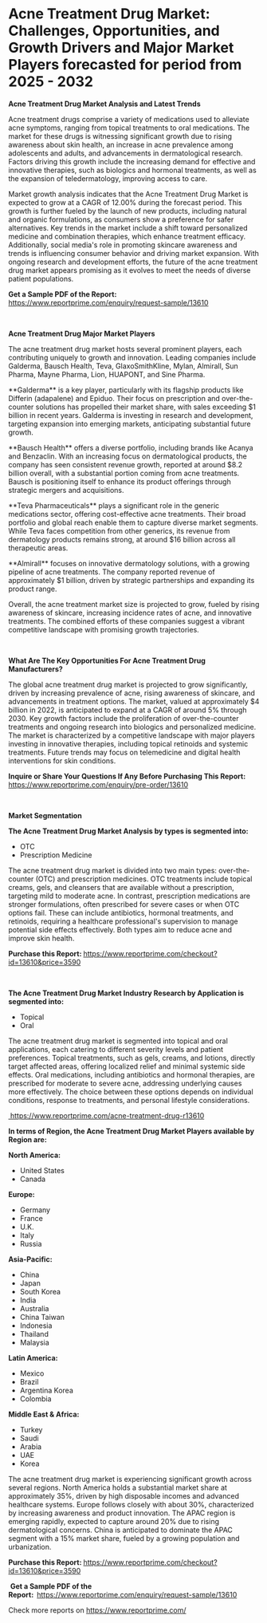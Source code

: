 <p><h1>Acne Treatment Drug Market: Challenges, Opportunities, and Growth Drivers and Major Market Players forecasted for period from 2025 - 2032</h1></p><p><strong>Acne Treatment Drug Market Analysis and Latest Trends</strong></p>
<p><p>Acne treatment drugs comprise a variety of medications used to alleviate acne symptoms, ranging from topical treatments to oral medications. The market for these drugs is witnessing significant growth due to rising awareness about skin health, an increase in acne prevalence among adolescents and adults, and advancements in dermatological research. Factors driving this growth include the increasing demand for effective and innovative therapies, such as biologics and hormonal treatments, as well as the expansion of teledermatology, improving access to care.</p><p>Market growth analysis indicates that the Acne Treatment Drug Market is expected to grow at a CAGR of 12.00% during the forecast period. This growth is further fueled by the launch of new products, including natural and organic formulations, as consumers show a preference for safer alternatives. Key trends in the market include a shift toward personalized medicine and combination therapies, which enhance treatment efficacy. Additionally, social media's role in promoting skincare awareness and trends is influencing consumer behavior and driving market expansion. With ongoing research and development efforts, the future of the acne treatment drug market appears promising as it evolves to meet the needs of diverse patient populations.</p></p>
<p><strong>Get a Sample PDF of the Report:&nbsp;</strong> <a href="https://www.reportprime.com/enquiry/request-sample/13610?utm_campaign=3546&utm_medium=2&utm_source=Github&utm_content=ia&utm_term=20032025&utm_id=acne-treatment-drug">https://www.reportprime.com/enquiry/request-sample/13610</a></p>
<p>&nbsp;</p>
<p><strong>Acne Treatment Drug Major Market Players</strong></p>
<p><p>The acne treatment drug market hosts several prominent players, each contributing uniquely to growth and innovation. Leading companies include Galderma, Bausch Health, Teva, GlaxoSmithKline, Mylan, Almirall, Sun Pharma, Mayne Pharma, Lion, HUAPONT, and Sine Pharma.</p><p>**Galderma** is a key player, particularly with its flagship products like Differin (adapalene) and Epiduo. Their focus on prescription and over-the-counter solutions has propelled their market share, with sales exceeding $1 billion in recent years. Galderma is investing in research and development, targeting expansion into emerging markets, anticipating substantial future growth.</p><p>**Bausch Health** offers a diverse portfolio, including brands like Acanya and Benzaclin. With an increasing focus on dermatological products, the company has seen consistent revenue growth, reported at around $8.2 billion overall, with a substantial portion coming from acne treatments. Bausch is positioning itself to enhance its product offerings through strategic mergers and acquisitions.</p><p>**Teva Pharmaceuticals** plays a significant role in the generic medications sector, offering cost-effective acne treatments. Their broad portfolio and global reach enable them to capture diverse market segments. While Teva faces competition from other generics, its revenue from dermatology products remains strong, at around $16 billion across all therapeutic areas.</p><p>**Almirall** focuses on innovative dermatology solutions, with a growing pipeline of acne treatments. The company reported revenue of approximately $1 billion, driven by strategic partnerships and expanding its product range.</p><p>Overall, the acne treatment market size is projected to grow, fueled by rising awareness of skincare, increasing incidence rates of acne, and innovative treatments. The combined efforts of these companies suggest a vibrant competitive landscape with promising growth trajectories.</p></p>
<p>&nbsp;</p>
<p><strong>What Are The Key Opportunities For Acne Treatment Drug Manufacturers?</strong></p>
<p><p>The global acne treatment drug market is projected to grow significantly, driven by increasing prevalence of acne, rising awareness of skincare, and advancements in treatment options. The market, valued at approximately $4 billion in 2022, is anticipated to expand at a CAGR of around 5% through 2030. Key growth factors include the proliferation of over-the-counter treatments and ongoing research into biologics and personalized medicine. The market is characterized by a competitive landscape with major players investing in innovative therapies, including topical retinoids and systemic treatments. Future trends may focus on telemedicine and digital health interventions for skin conditions.</p></p>
<p><strong>Inquire or Share Your Questions If Any Before Purchasing This Report:</strong> <a href="https://www.reportprime.com/enquiry/pre-order/13610?utm_campaign=3546&utm_medium=2&utm_source=Github&utm_content=ia&utm_term=20032025&utm_id=acne-treatment-drug">https://www.reportprime.com/enquiry/pre-order/13610</a></p>
<p>&nbsp;</p>
<p><strong>Market Segmentation</strong></p>
<p><strong>The Acne Treatment Drug Market Analysis by types is segmented into:</strong></p>
<p><ul><li>OTC</li><li>Prescription Medicine</li></ul></p>
<p><p>The acne treatment drug market is divided into two main types: over-the-counter (OTC) and prescription medicines. OTC treatments include topical creams, gels, and cleansers that are available without a prescription, targeting mild to moderate acne. In contrast, prescription medications are stronger formulations, often prescribed for severe cases or when OTC options fail. These can include antibiotics, hormonal treatments, and retinoids, requiring a healthcare professional's supervision to manage potential side effects effectively. Both types aim to reduce acne and improve skin health.</p></p>
<p><strong>Purchase this Report:&nbsp;</strong><a href="https://www.reportprime.com/checkout?id=13610&price=3590&utm_campaign=3546&utm_medium=2&utm_source=Github&utm_content=ia&utm_term=20032025&utm_id=acne-treatment-drug">https://www.reportprime.com/checkout?id=13610&price=3590</a></p>
<p>&nbsp;</p>
<p><strong>The Acne Treatment Drug Market Industry Research by Application is segmented into:</strong></p>
<p><ul><li>Topical</li><li>Oral</li></ul></p>
<p><p>The acne treatment drug market is segmented into topical and oral applications, each catering to different severity levels and patient preferences. Topical treatments, such as gels, creams, and lotions, directly target affected areas, offering localized relief and minimal systemic side effects. Oral medications, including antibiotics and hormonal therapies, are prescribed for moderate to severe acne, addressing underlying causes more effectively. The choice between these options depends on individual conditions, response to treatments, and personal lifestyle considerations.</p></p>
<p><a href="https://www.reportprime.com/acne-treatment-drug-r13610?utm_campaign=3546&utm_medium=2&utm_source=Github&utm_content=ia&utm_term=20032025&utm_id=acne-treatment-drug">&nbsp;https://www.reportprime.com/acne-treatment-drug-r13610</a></p>
<p><strong>In terms of Region, the Acne Treatment Drug Market Players available by Region are:</strong></p>
<p>
    <p> <strong> North America: </strong>
        <ul>
            <li>United States</li>
            <li>Canada</li>
        </ul>
        </p> 
    <p> <strong> Europe: </strong>
        <ul>
            <li>Germany</li>
            <li>France</li>
            <li>U.K.</li>
            <li>Italy</li>
            <li>Russia</li>
        </ul>
        </p> 
    <p> <strong> Asia-Pacific: </strong>
        <ul>
            <li>China</li>
            <li>Japan</li>
            <li>South Korea</li>
            <li>India</li>
            <li>Australia</li>
            <li>China Taiwan</li>
            <li>Indonesia</li>
            <li>Thailand</li>
            <li>Malaysia</li>
        </ul>
        </p> 
    <p> <strong> Latin America: </strong>
        <ul>
            <li>Mexico</li>
            <li>Brazil</li>
            <li>Argentina Korea</li>
            <li>Colombia</li>
        </ul>
        </p> 
    <p> <strong> Middle East & Africa: </strong>
        <ul>
            <li>Turkey</li>
            <li>Saudi</li>
            <li>Arabia</li>
            <li>UAE</li>
            <li>Korea</li>
        </ul>
    </p>
    </p>
<p><p>The acne treatment drug market is experiencing significant growth across several regions. North America holds a substantial market share at approximately 35%, driven by high disposable incomes and advanced healthcare systems. Europe follows closely with about 30%, characterized by increasing awareness and product innovation. The APAC region is emerging rapidly, expected to capture around 20% due to rising dermatological concerns. China is anticipated to dominate the APAC segment with a 15% market share, fueled by a growing population and urbanization.</p></p>
<p><strong>Purchase this Report: </strong><a href="https://www.reportprime.com/checkout?id=13610&price=3590&utm_campaign=3546&utm_medium=2&utm_source=Github&utm_content=ia&utm_term=20032025&utm_id=acne-treatment-drug">https://www.reportprime.com/checkout?id=13610&price=3590</a></p>
<p>&nbsp;<strong>Get a Sample PDF of the Report:&nbsp;&nbsp;</strong><a href="https://www.reportprime.com/enquiry/request-sample/13610?utm_campaign=3546&utm_medium=2&utm_source=Github&utm_content=ia&utm_term=20032025&utm_id=acne-treatment-drug">https://www.reportprime.com/enquiry/request-sample/13610</a></p>
<p><strong></strong></p>
<p>Check more reports on <a href="https://www.reportprime.com/?utm_campaign=3546&utm_medium=2&utm_source=Github&utm_content=ia&utm_term=20032025&utm_id=acne-treatment-drug">https://www.reportprime.com/</a></p>